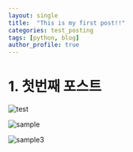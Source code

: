 ```yaml
---
layout: single
title:  "This is my first post!!"
categories: test_posting
tags: [python, blog]
author_profile: true
---
```


# 1. 첫번째 포스트

![test](../../images/2022-08-18-first/test.png)



![sample](../../images/2022-08-18-first/sample.jpeg)

![sample3](../../images/2022-08-18-first/sample3.png)



